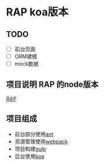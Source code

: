 # RAP koa版本

## TODO
- [ ] 前台页面
- [ ] ORM建模
- [ ] mock数据

## 项目说明 RAP 的node版本
[RAP](https://github.com/thx/RAP)

## 项目组成
- 前台部分使用[ant](http://ant.design/)
- 资源管理使用[webpack](http://webpack.github.io/)
- 项目构建[gulp](https://github.com/gulpjs/gulp)
- 后台使用[koa](http://koajs.cn/)
